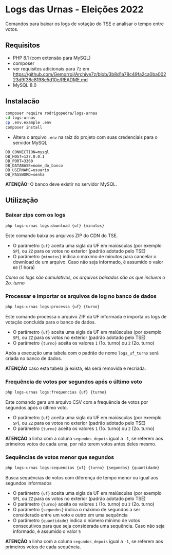 # Logs das Urnas - Eleições 2022

Comandos para baixar os logs de votação do TSE e analisar o tempo entre votos.

## Requisitos

- PHP 8.1 (com extensão para MySQL)
- composer
- ver requisitos adicionais para 7z em https://github.com/Gemorroj/Archive7z/blob/3b8d1a78c49fa2ca0ba00223d9f38c8198e5d10e/README.md
- MySQL 8.0

## Instalacão

~~~bash
composer require rodrigopedra/logs-urnas
cd logs-urnas
cp .env.example .env
composer install
~~~

- Altera o arquivo `.env` na raiz do projeto com suas credenciais para o servidor MySQL

~~~dotenv
DB_CONNECTION=mysql
DB_HOST=127.0.0.1
DB_PORT=3360
DB_DATABASE=nome_do_banco
DB_USERNAME=usuario
DB_PASSWORD=senha
~~~

**ATENÇÃO:** O banco deve existir no servidor MySQL.

## Utilização

### Baixar zips com os logs

~~~bash
php logs-urnas logs:download {uf} {minutos}
~~~

Este comando baixa os arquivos ZIP do CDN do TSE.

- O parâmetro `{uf}` aceita uma sigla da UF em maiúsculas (por exemplo `SP`),
  ou `ZZ` para os votos no exterior (padrão adotado pelo TSE)
- O parâmetro `{minutos}` indica o máximo de minutos para cancelar o download de um arquivo.
  Caso não seja informado, é assumido o valor `60` (1 hora)

*Como os logs são cumulativos, os arquivos baixados são os que incluem o 2o. turno*

### Processar e importar os arquivos de log no banco de dados

~~~bash
php logs-urnas logs:processa {uf} {turno}
~~~

Este comando processa o arquivo ZIP da UF informada  e importa os logs de votação concluída 
para o banco de dados.

- O parâmetro `{uf}` aceita uma sigla da UF em maiúsculas (por exemplo `SP`),
  ou `ZZ` para os votos no exterior (padrão adotado pelo TSE)
- O parâmetro `{turno}` aceita os valores `1` (1o. turno) ou `2` (2o. turno)

Após a execução uma tabela com o padrão de nome `logs_uf_turno` será criada no banco de dados.

**ATENÇÃO** caso esta tabela já exista, ela será removida e recriada.

### Frequência de votos por segundos após o último voto

~~~bash
php logs-urnas logs:frequencias {uf} {turno}
~~~

Este comando gera um arquivo CSV com a frequência de votos por segundos após o último voto.

- O parâmetro `{uf}` aceita uma sigla da UF em maiúsculas (por exemplo `SP`),
  ou `ZZ` para os votos no exterior (padrão adotado pelo TSE)
- O parâmetro `{turno}` aceita os valores `1` (1o. turno) ou `2` (2o. turno)

**ATENÇÃO** a linha com a coluna `segundos_depois` igual a `-1`, se referem aos primeiros 
votos de cada urna, por não terem votos antes deles mesmo. 

### Sequências de votos menor que segundos

~~~bash
php logs-urnas logs:sequencias {uf} {turno} {segundos} {quantidade}
~~~

Busca sequências de votos com diferença de tempo menor ou igual aos segundos informados

- O parâmetro `{uf}` aceita uma sigla da UF em maiúsculas (por exemplo `SP`),
  ou `ZZ` para os votos no exterior (padrão adotado pelo TSE)
- O parâmetro `{turno}` aceita os valores `1` (1o. turno) ou `2` (2o. turno)
- O parâmetro `{segundos}` indica o máximo de segundos a ser considerado entre um voto e outro 
  em uma sequência
- O parâmetro `{quantidade}` indica o número mínimo de votos consecutivos 
  para que seja considerada uma sequência. Caso não seja informado, é assumido o valor `5`

**ATENÇÃO** a linha com a coluna `segundos_depois` igual a `-1`, se referem aos primeiros 
votos de cada sequência. 
